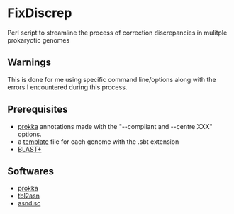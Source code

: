 # FixDiscrep

Perl script to streamline the process of correction discrepancies in mulitple prokaryotic genomes

## Warnings

This is done for me using specific command line/options along with the errors I encountered during this process.

## Prerequisites

* [prokka](https://github.com/tseemann/prokka) annotations made with the "--compliant and --centre XXX" options.
* a [template](https://www.ncbi.nlm.nih.gov/WebSub/template.cgi) file for each genome with the .sbt extension
* [BLAST+](https://ftp.ncbi.nlm.nih.gov/blast/executables/blast+/)

## Softwares

* [prokka](https://github.com/tseemann/prokka)
* [tbl2asn](https://ftp.ncbi.nih.gov/toolbox/ncbi_tools/converters/by_program/tbl2asn/)
* [asndisc](https://ftp.ncbi.nih.gov/toolbox/ncbi_tools/converters/by_program/asndisc/)